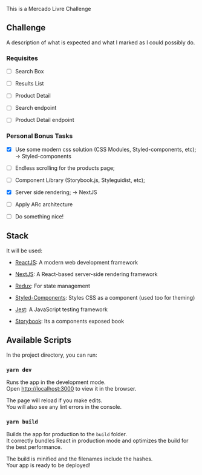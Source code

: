 This is a Mercado Livre Challenge

## Challenge

A description of what is expected and what I marked as I could possibly do.

### Requisites

- [ ] Search Box

- [ ] Results List

- [ ] Product Detail

- [ ] Search endpoint

- [ ] Product Detail endpoint

### Personal Bonus Tasks

- [x] Use some modern css solution (CSS Modules, Styled-components, etc); -> Styled-components

- [ ] Endless scrolling for the products page;

- [ ] Component Library (Storybook.js, Styleguidist, etc);

- [x] Server side rendering; -> NextJS

- [ ] Apply ARc architecture

- [ ] Do something nice!

## Stack

It will be used:

- [ReactJS](https://reactjs.org/): A modern web development framework

- [NextJS](https://nextjs.org): A React-based server-side rendering framework

- [Redux](https://redux.js.org/): For state management

- [Styled-Components](https://www.styled-components.com/): Styles CSS as a component (used too for theming)

- [Jest](https://jestjs.io/): A JavaScript testing framework

- [Storybook](https://github.com/storybooks/storybook): Its a components exposed book


## Available Scripts

In the project directory, you can run:

### `yarn dev`

Runs the app in the development mode.<br>
Open [http://localhost:3000](http://localhost:3000) to view it in the browser.

The page will reload if you make edits.<br>
You will also see any lint errors in the console.

### `yarn build`

Builds the app for production to the `build` folder.<br>
It correctly bundles React in production mode and optimizes the build for the best performance.

The build is minified and the filenames include the hashes.<br>
Your app is ready to be deployed!
